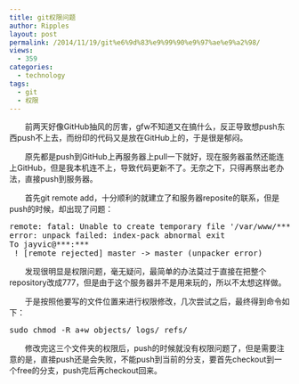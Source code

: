 ```yaml
---
title: git权限问题
author: Ripples
layout: post
permalink: /2014/11/19/git%e6%9d%83%e9%99%90%e9%97%ae%e9%a2%98/
views:
  - 359
categories:
  - technology
tags:
  - git
  - 权限
---
```

<p style="text-indent: 2em;">
  前两天好像GitHub抽风的厉害，gfw不知道又在搞什么，反正导致想push东西push不上去，而纷印的代码又是放在GitHub上的，于是很是郁闷。
</p>

<p style="text-indent: 2em;">
  原先都是push到GitHub上再服务器上pull一下就好，现在服务器虽然还能连上GitHub，但是我本机连不上，导致代码更新不了。无奈之下，只得再祭出老办法，直接push到服务器。
</p>

<!--more-->

<p style="text-indent: 2em;">
  首先git remote add，十分顺利的就建立了和服务器reposite的联系，但是push的时候，却出现了问题：
</p>

<pre class="brush:plain;toolbar:false">remote:&nbsp;fatal:&nbsp;Unable&nbsp;to&nbsp;create&nbsp;temporary&nbsp;file&nbsp;&#39;/var/www/***/.git/./objects/pack/tmp_pack_XXXXXX&#39;:&nbsp;Permission&nbsp;denied
error:&nbsp;unpack&nbsp;failed:&nbsp;index-pack&nbsp;abnormal&nbsp;exit
To&nbsp;jayvic@***:***
&nbsp;!&nbsp;[remote&nbsp;rejected]&nbsp;master&nbsp;-&gt;&nbsp;master&nbsp;(unpacker&nbsp;error)</pre>

<p style="text-indent: 2em;">
  发现很明显是权限问题，毫无疑问，最简单的办法莫过于直接在把整个repository改成777，但是由于这个服务器并不是用来玩的，所以不太想这样做。
</p>

<p style="text-indent: 2em;">
  于是按照他要写的文件位置来进行权限修改，几次尝试之后，最终得到命令如下：
</p>

<pre class="brush:bash;toolbar:false">sudo&nbsp;chmod&nbsp;-R&nbsp;a+w&nbsp;objects/&nbsp;logs/&nbsp;refs/</pre>

<p style="text-indent: 2em;">
  修改完这三个文件夹的权限后，push的时候就没有权限问题了，但是需要注意的是，直接push还是会失败，不能push到当前的分支，要首先checkout到一个free的分支，push完后再checkout回来。
</p>
